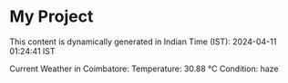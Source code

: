 # My Project

This content is dynamically generated in Indian Time (IST): 2024-04-11 01:24:41 IST


Current Weather in Coimbatore:
Temperature: 30.88 °C
Condition: haze

